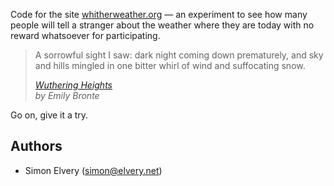 Code for the site [whitherweather.org](https://whitherweather.org) — an experiment to see how many people will tell a stranger about the weather where they are today with no reward whatsoever for participating.

<blockquote>
	<p>
		A sorrowful sight I saw: dark night coming down prematurely,
		and sky and hills mingled in one bitter whirl of wind and
		suffocating snow.
	</p>
	<cite>
		<a href="http://www.gutenberg.org/cache/epub/768/pg768.txt">
			Wuthering Heights
		</a>
		<br />
		by Emily Bronte
	</cite>
</blockquote>

Go on, give it a try.

## Authors

- Simon Elvery ([simon@elvery.net](mailto:simon@elvery.net))
